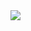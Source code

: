 <a href="" target="_blank">
  <img src="https://img.shields.io/badge/#EA4335?style=for-the-badge&logo=로고&logoColor=ed411f"/>
</a>
